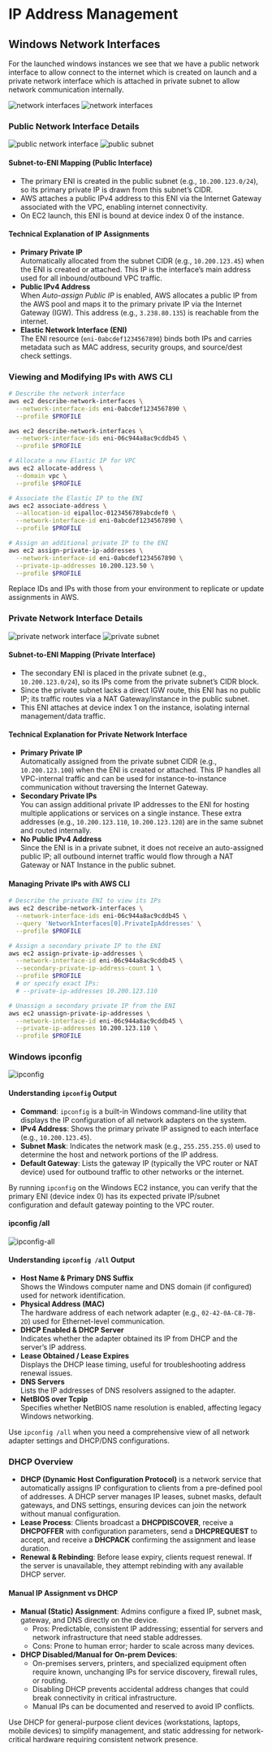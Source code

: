 # IP Address Management

## Windows Network Interfaces
For the launched windows instances we see that we have a public network interface to allow connect to the internet which is created on launch and a private network interface which is attached in private subnet to allow network communication internally.

![network interfaces](./screenshots/windows-network-interfaces-1.png)
![network interfaces](./screenshots/windows-network-interfaces-2.png)

### Public Network Interface Details

![public network interface](./screenshots/public-network-interface-details.png)
![public subnet](./screenshots/public-subnet.png)

#### Subnet-to-ENI Mapping (Public Interface)

- The primary ENI is created in the public subnet (e.g., `10.200.123.0/24`), so its primary private IP is drawn from this subnet’s CIDR.
- AWS attaches a public IPv4 address to this ENI via the Internet Gateway associated with the VPC, enabling internet connectivity.
- On EC2 launch, this ENI is bound at device index 0 of the instance.

#### Technical Explanation of IP Assignments

- **Primary Private IP**  
  Automatically allocated from the subnet CIDR (e.g., `10.200.123.45`) when the ENI is created or attached. This IP is the interface’s main address used for all inbound/outbound VPC traffic.  
- **Public IPv4 Address**  
  When _Auto-assign Public IP_ is enabled, AWS allocates a public IP from the AWS pool and maps it to the primary private IP via the Internet Gateway (IGW). This address (e.g., `3.238.80.135`) is reachable from the internet.  
- **Elastic Network Interface (ENI)**  
  The ENI resource (`eni-0abcdef1234567890`) binds both IPs and carries metadata such as MAC address, security groups, and source/dest check settings.

### Viewing and Modifying IPs with AWS CLI

```bash
# Describe the network interface
aws ec2 describe-network-interfaces \
  --network-interface-ids eni-0abcdef1234567890 \
  --profile $PROFILE

aws ec2 describe-network-interfaces \
  --network-interface-ids eni-06c944a8ac9cddb45 \
  --profile $PROFILE

# Allocate a new Elastic IP for VPC
aws ec2 allocate-address \
  --domain vpc \
  --profile $PROFILE

# Associate the Elastic IP to the ENI
aws ec2 associate-address \
  --allocation-id eipalloc-0123456789abcdef0 \
  --network-interface-id eni-0abcdef1234567890 \
  --profile $PROFILE

# Assign an additional private IP to the ENI
aws ec2 assign-private-ip-addresses \
  --network-interface-id eni-0abcdef1234567890 \
  --private-ip-addresses 10.200.123.50 \
  --profile $PROFILE
```

Replace IDs and IPs with those from your environment to replicate or update assignments in AWS.

### Private Network Interface Details

![private network interface](./screenshots/private-network-interface-details.png)
![private subnet](./screenshots/private-subnets.png)

#### Subnet-to-ENI Mapping (Private Interface)

- The secondary ENI is placed in the private subnet (e.g., `10.200.123.0/24`), so its IPs come from the private subnet’s CIDR block.
- Since the private subnet lacks a direct IGW route, this ENI has no public IP; its traffic routes via a NAT Gateway/instance in the public subnet.
- This ENI attaches at device index 1 on the instance, isolating internal management/data traffic.

#### Technical Explanation for Private Network Interface

- **Primary Private IP**  
  Automatically assigned from the private subnet CIDR (e.g., `10.200.123.100`) when the ENI is created or attached. This IP handles all VPC-internal traffic and can be used for instance-to-instance communication without traversing the Internet Gateway.  
- **Secondary Private IPs**  
  You can assign additional private IP addresses to the ENI for hosting multiple applications or services on a single instance. These extra addresses (e.g., `10.200.123.110`, `10.200.123.120`) are in the same subnet and routed internally.  
- **No Public IPv4 Address**  
  Since the ENI is in a private subnet, it does not receive an auto-assigned public IP; all outbound internet traffic would flow through a NAT Gateway or NAT Instance in the public subnet.  

#### Managing Private IPs with AWS CLI

```bash
# Describe the private ENI to view its IPs
aws ec2 describe-network-interfaces \
  --network-interface-ids eni-06c944a8ac9cddb45 \
  --query 'NetworkInterfaces[0].PrivateIpAddresses' \
  --profile $PROFILE

# Assign a secondary private IP to the ENI
aws ec2 assign-private-ip-addresses \
  --network-interface-id eni-06c944a8ac9cddb45 \
  --secondary-private-ip-address-count 1 \
  --profile $PROFILE
  # or specify exact IPs:
  # --private-ip-addresses 10.200.123.110

# Unassign a secondary private IP from the ENI
aws ec2 unassign-private-ip-addresses \
  --network-interface-id eni-06c944a8ac9cddb45 \
  --private-ip-addresses 10.200.123.110 \
  --profile $PROFILE
```

### Windows ipconfig

![ipconfig](./screenshots/windows-ipconfig.png)

#### Understanding `ipconfig` Output

- **Command**: `ipconfig` is a built-in Windows command-line utility that displays the IP configuration of all network adapters on the system.
- **IPv4 Address**: Shows the primary private IP assigned to each interface (e.g., `10.200.123.45`).
- **Subnet Mask**: Indicates the network mask (e.g., `255.255.255.0`) used to determine the host and network portions of the IP address.
- **Default Gateway**: Lists the gateway IP (typically the VPC router or NAT device) used for outbound traffic to other networks or the internet.

By running `ipconfig` on the Windows EC2 instance, you can verify that the primary ENI (device index 0) has its expected private IP/subnet configuration and default gateway pointing to the VPC router.

#### ipconfig /all

![ipconfig-all](./screenshots/windows-ipconfig-all.png)

#### Understanding `ipconfig /all` Output

- **Host Name & Primary DNS Suffix**  
  Shows the Windows computer name and DNS domain (if configured) used for network identification.
- **Physical Address (MAC)**  
  The hardware address of each network adapter (e.g., `02-42-0A-C8-7B-2D`) used for Ethernet-level communication.
- **DHCP Enabled & DHCP Server**  
  Indicates whether the adapter obtained its IP from DHCP and the server’s IP address.
- **Lease Obtained / Lease Expires**  
  Displays the DHCP lease timing, useful for troubleshooting address renewal issues.
- **DNS Servers**  
  Lists the IP addresses of DNS resolvers assigned to the adapter.
- **NetBIOS over Tcpip**  
  Specifies whether NetBIOS name resolution is enabled, affecting legacy Windows networking.

Use `ipconfig /all` when you need a comprehensive view of all network adapter settings and DHCP/DNS configurations.

### DHCP Overview

- **DHCP (Dynamic Host Configuration Protocol)** is a network service that automatically assigns IP configuration to clients from a pre-defined pool of addresses. A DHCP server manages IP leases, subnet masks, default gateways, and DNS settings, ensuring devices can join the network without manual configuration.
- **Lease Process**: Clients broadcast a **DHCPDISCOVER**, receive a **DHCPOFFER** with configuration parameters, send a **DHCPREQUEST** to accept, and receive a **DHCPACK** confirming the assignment and lease duration.
- **Renewal & Rebinding**: Before lease expiry, clients request renewal. If the server is unavailable, they attempt rebinding with any available DHCP server.

#### Manual IP Assignment vs DHCP

- **Manual (Static) Assignment**: Admins configure a fixed IP, subnet mask, gateway, and DNS directly on the device.
  - Pros: Predictable, consistent IP addressing; essential for servers and network infrastructure that need stable addresses.
  - Cons: Prone to human error; harder to scale across many devices.
- **DHCP Disabled/Manual for On-prem Devices**:
  - On-premises servers, printers, and specialized equipment often require known, unchanging IPs for service discovery, firewall rules, or routing.
  - Disabling DHCP prevents accidental address changes that could break connectivity in critical infrastructure.
  - Manual IPs can be documented and reserved to avoid IP conflicts.

Use DHCP for general-purpose client devices (workstations, laptops, mobile devices) to simplify management, and static addressing for network-critical hardware requiring consistent network presence.


